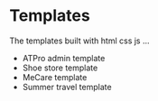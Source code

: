 # Templates
The templates built with html css js ...


 - ATPro admin template
 - Shoe store template 
 - MeCare template
 - Summer travel template
